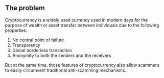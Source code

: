 ## The problem
Cryptocurrency is a widely used currency used in modern days for the purpose of wealth or asset transfer between individuals due to the following properties:

1. No central point of failure
2. Transparency
3. Global borderless transaction
4. Anonymity to both the senders and the receivers

But at the same time, those features of cryptocurrency also allow scammers to easily circumvent traditional anti-scamming mechanisms.
